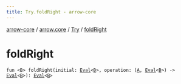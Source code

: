 ```yaml
---
title: Try.foldRight - arrow-core
---
```


[arrow-core](../../index.html) / [arrow.core](../index.html) / [Try](index.html) / [foldRight](./fold-right.html)

# foldRight

`fun <B> foldRight(initial: `[`Eval`](../-eval/index.html)`<`[`B`](fold-right.html#B)`>, operation: (`[`A`](index.html#A)`, `[`Eval`](../-eval/index.html)`<`[`B`](fold-right.html#B)`>) -> `[`Eval`](../-eval/index.html)`<`[`B`](fold-right.html#B)`>): `[`Eval`](../-eval/index.html)`<`[`B`](fold-right.html#B)`>`